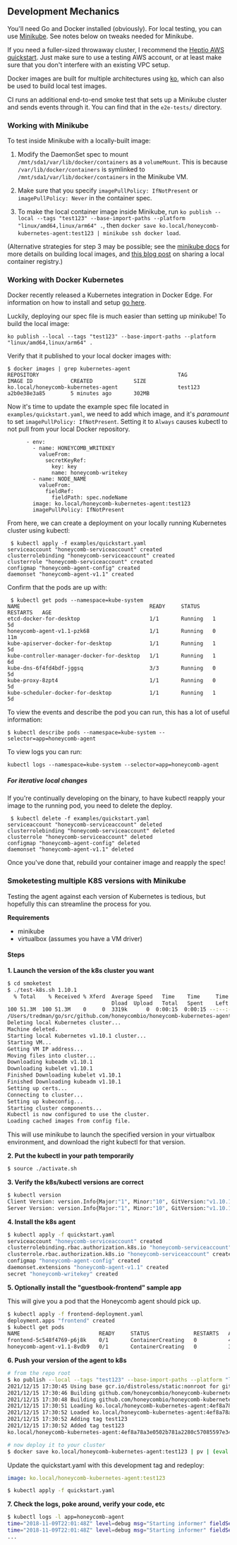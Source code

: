 ## Development Mechanics

You'll need Go and Docker installed (obviously). For local testing, you can use
[Minikube](https://kubernetes.io/docs/getting-started-guides/minikube/). See
notes below on tweaks needed for Minikube.

If you need a fuller-sized throwaway cluster, I recommend the [Heptio AWS
quickstart](https://s3.amazonaws.com/quickstart-reference/heptio/latest/doc/heptio-kubernetes-on-the-aws-cloud.pdf).
Just make sure to use a testing AWS account, or at least make sure that you don't
interfere with an existing VPC setup.

Docker images are built for multiple architectures using [ko](https://github.com/google/ko), which can also be used to build local test images.

CI runs an additional end-to-end smoke test that sets up a Minikube cluster and
sends events through it. You can find that in the `e2e-tests/` directory.

### Working with Minikube

To test inside Minikube with a locally-built image:
1. Modify the DaemonSet spec to mount `/mnt/sda1/var/lib/docker/containers` as a `volumeMount`. This is because `/var/lib/docker/containers` is symlinked to `/mnt/sda1/var/lib/docker/containers` in the Minikube VM.

2. Make sure that you specify `imagePullPolicy: IfNotPresent` or `imagePullPolicy: Never` in the container spec.

3. To make the local container image inside Minikube, run `ko publish --local --tags "test123" --base-import-paths --platform "linux/amd64,linux/arm64" .`, then `docker save ko.local/honeycomb-kubernetes-agent:test123 | minikube ssh docker load`.

(Alternative strategies for step 3 may be possible; see the [minikube docs](https://github.com/kubernetes/minikube/blob/master/docs/reusing_the_docker_daemon.md) for more details on building local images, and [this blog post](https://blog.hasura.io/sharing-a-local-registry-for-minikube-37c7240d0615) on sharing a local container registry.)

### Working with Docker Kubernetes 

Docker recently released a Kubernetes integration in Docker Edge. For information on how to install and setup [go
here](https://docs.docker.com/docker-for-mac/kubernetes/). 

Luckily, deploying our spec file is much easier than setting up minikube! To build the local image:

```shell
ko publish --local --tags "test123" --base-import-paths --platform "linux/amd64,linux/arm64" .
```

Verify that it published to your local docker images with:
```
$ docker images | grep kubernetes-agent
REPOSITORY                                            TAG                 IMAGE ID            CREATED             SIZE
ko.local/honeycomb-kubernetes-agent                   test123             a2b0e38e3a85        5 minutes ago       302MB
```

Now it's time to update the example spec file located in `examples/quickstart.yaml`, we need to add which image,
and it's _paramount_ to set `imagePullPolicy: IfNotPresent`. Setting it to `Always` causes kubectl to not pull from your
local Docker repository.

```
      - env:
        - name: HONEYCOMB_WRITEKEY
          valueFrom:
            secretKeyRef:
              key: key
              name: honeycomb-writekey
        - name: NODE_NAME
          valueFrom:
            fieldRef:
              fieldPath: spec.nodeName
        image: ko.local/honeycomb-kubernetes-agent:test123
        imagePullPolicy: IfNotPresent 
```


From here, we can create a deployment on your locally running Kubernetes cluster using kubectl:
```
 $ kubectl apply -f examples/quickstart.yaml
serviceaccount "honeycomb-serviceaccount" created
clusterrolebinding "honeycomb-serviceaccount" created
clusterrole "honeycomb-serviceaccount" created
configmap "honeycomb-agent-config" created
daemonset "honeycomb-agent-v1.1" created
```

Confirm that the pods are up with:
```
 $ kubectl get pods --namespace=kube-system
NAME                                         READY     STATUS    RESTARTS   AGE
etcd-docker-for-desktop                      1/1       Running   1          5d
honeycomb-agent-v1.1-pzk68                   1/1       Running   0          11m
kube-apiserver-docker-for-desktop            1/1       Running   1          5d
kube-controller-manager-docker-for-desktop   1/1       Running   1          6d
kube-dns-6f4fd4bdf-jggsq                     3/3       Running   0          5d
kube-proxy-8zpt4                             1/1       Running   0          5d
kube-scheduler-docker-for-desktop            1/1       Running   1          5d
```

To view the events and describe the pod you can run, this has a lot of useful information:
```
$ kubectl describe pods --namespace=kube-system --selector=app=honeycomb-agent
```

To view logs you can run:
```
kubectl logs --namespace=kube-system --selector=app=honeycomb-agent
```

##### For iterative local changes

If you're continually developing on the binary, to have kubectl reapply your image to the running pod, you need
to delete the deploy. 

```
 $ kubectl delete -f examples/quickstart.yaml
serviceaccount "honeycomb-serviceaccount" deleted
clusterrolebinding "honeycomb-serviceaccount" deleted
clusterrole "honeycomb-serviceaccount" deleted
configmap "honeycomb-agent-config" deleted
daemonset "honeycomb-agent-v1.1" deleted
```

Once you've done that, rebuild your container image and reapply the spec! 

### Smoketesting multiple K8S versions with Minikube

Testing the agent against each version of Kubernetes is tedious, but hopefully this can streamline the process for you.

**Requirements**

- minikube
- virtualbox (assumes you have a VM driver)

#### Steps

**1. Launch the version of the k8s cluster you want**

```bash
$ cd smoketest
$ ./test-k8s.sh 1.10.1
  % Total    % Received % Xferd  Average Speed   Time    Time     Time  Current
                                 Dload  Upload   Total   Spent    Left  Speed
100 51.3M  100 51.3M    0     0  3319k      0  0:00:15  0:00:15 --:--:-- 7245k
/Users/tredman/go/src/github.com/honeycombio/honeycomb-kubernetes-agent/smoketest
Deleting local Kubernetes cluster...
Machine deleted.
Starting local Kubernetes v1.10.1 cluster...
Starting VM...
Getting VM IP address...
Moving files into cluster...
Downloading kubeadm v1.10.1
Downloading kubelet v1.10.1
Finished Downloading kubelet v1.10.1
Finished Downloading kubeadm v1.10.1
Setting up certs...
Connecting to cluster...
Setting up kubeconfig...
Starting cluster components...
Kubectl is now configured to use the cluster.
Loading cached images from config file.
```

This will use minikube to launch the specified version in your virtualbox environment, and download the right kubectl for that version.

**2. Put the kubectl in your path temporarily**

```bash
$ source ./activate.sh
```

**3. Verify the k8s/kubectl versions are correct**

```bash
$ kubectl version
Client Version: version.Info{Major:"1", Minor:"10", GitVersion:"v1.10.1", GitCommit:"d4ab47518836c750f9949b9e0d387f20fb92260b", GitTreeState:"clean", BuildDate:"2018-04-12T14:26:04Z", GoVersion:"go1.9.3", Compiler:"gc", Platform:"darwin/amd64"}
Server Version: version.Info{Major:"1", Minor:"10", GitVersion:"v1.10.1", GitCommit:"d4ab47518836c750f9949b9e0d387f20fb92260b", GitTreeState:"clean", BuildDate:"2018-04-12T14:14:26Z", GoVersion:"go1.9.3", Compiler:"gc", Platform:"linux/amd64"}
```

**4. Install the k8s agent**

```bash
$ kubectl apply -f quickstart.yaml
serviceaccount "honeycomb-serviceaccount" created
clusterrolebinding.rbac.authorization.k8s.io "honeycomb-serviceaccount" created
clusterrole.rbac.authorization.k8s.io "honeycomb-serviceaccount" created
configmap "honeycomb-agent-config" created
daemonset.extensions "honeycomb-agent-v1.1" created
secret "honeycomb-writekey" created
```

**5. Optionally install the "guestbook-frontend" sample app**

This will give you a pod that the Honeycomb agent should pick up.

```bash
$ kubectl apply -f frontend-deployment.yaml
deployment.apps "frontend" created
$ kubectl get pods
NAME                         READY     STATUS              RESTARTS   AGE
frontend-5c548f4769-p6j8k    0/1       ContainerCreating   0          48s
honeycomb-agent-v1.1-8vdb9   0/1       ContainerCreating   0          3s
```

**6. Push your version of the agent to k8s**

```bash
# from the repo root
$ ko publish --local --tags "test123" --base-import-paths --platform "linux/amd64,linux/arm64" .
2021/12/15 17:30:45 Using base gcr.io/distroless/static:nonroot for github.com/honeycombio/honeycomb-kubernetes-agent
2021/12/15 17:30:46 Building github.com/honeycombio/honeycomb-kubernetes-agent for linux/amd64
2021/12/15 17:30:48 Building github.com/honeycombio/honeycomb-kubernetes-agent for linux/arm64
2021/12/15 17:30:51 Loading ko.local/honeycomb-kubernetes-agent:4ef8a78a3e0502b781a2280c57085597e341b88d6e977271260a1d99d3a995c4
2021/12/15 17:30:52 Loaded ko.local/honeycomb-kubernetes-agent:4ef8a78a3e0502b781a2280c57085597e341b88d6e977271260a1d99d3a995c4
2021/12/15 17:30:52 Adding tag test123
2021/12/15 17:30:52 Added tag test123
ko.local/honeycomb-kubernetes-agent:4ef8a78a3e0502b781a2280c57085597e341b88d6e977271260a1d99d3a995c4

# now deploy it to your cluster
$ docker save ko.local/honeycomb-kubernetes-agent:test123 | pv | (eval $(minikube docker-env) && docker load)
```

Update the quickstart.yaml with this development tag and redeploy:

```yaml
image: ko.local/honeycomb-kubernetes-agent:test123
```

```bash
$ kubectl apply -f quickstart.yaml
```

**7. Check the logs, poke around, verify your code, etc**

```bash
$ kubectl logs -l app=honeycomb-agent
time="2018-11-09T22:01:48Z" level=debug msg="Starting informer" fieldSelector="spec.nodeName=minikube" labelSelector="component=kube-controller-manager,app!=honeycomb-agent" namespace=kube-system
time="2018-11-09T22:01:48Z" level=debug msg="Starting informer" fieldSelector="spec.nodeName=minikube" labelSelector="app=guestbook,app!=honeycomb-agent" namespace=default
...
```
